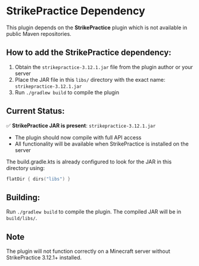 # StrikePractice Dependency

This plugin depends on the **StrikePractice** plugin which is not available in public Maven repositories.

## How to add the StrikePractice dependency:

1. Obtain the `strikepractice-3.12.1.jar` file from the plugin author or your server
2. Place the JAR file in this `libs/` directory with the exact name: `strikepractice-3.12.1.jar`
3. Run `./gradlew build` to compile the plugin

## Current Status:

✅ **StrikePractice JAR is present**: `strikepractice-3.12.1.jar`
- The plugin should now compile with full API access
- All functionality will be available when StrikePractice is installed on the server

The build.gradle.kts is already configured to look for the JAR in this directory using:
```kotlin
flatDir { dirs("libs") }
```

## Building:

Run `./gradlew build` to compile the plugin. The compiled JAR will be in `build/libs/`.

## Note

The plugin will not function correctly on a Minecraft server without StrikePractice 3.12.1+ installed.